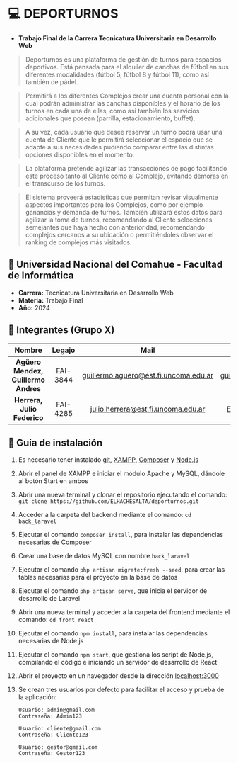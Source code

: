 # :computer: DEPORTURNOS

- **Trabajo Final de la Carrera Tecnicatura Universitaria en Desarrollo Web**

> Deporturnos es una plataforma de gestión de turnos para espacios deportivos. Está pensada para el alquiler de canchas de fútbol en sus diferentes modalidades (fútbol 5, fútbol 8 y fútbol 11), como así también de pádel.

> Permitirá a los diferentes Complejos crear una cuenta personal con la cual podrán administrar las canchas disponibles y el horario de los turnos en cada una de ellas, como así también los servicios adicionales que posean (parrilla, estacionamiento, buffet).

> A su vez, cada usuario que desee reservar un turno podrá usar una cuenta de Cliente que le permitirá seleccionar el espacio que se adapte a sus necesidades pudiendo comparar entre las distintas opciones disponibles en el momento.

> La plataforma pretende agilizar las transacciones de pago facilitando este proceso tanto al Cliente como al Complejo, evitando demoras en el transcurso de los turnos.

> El sistema proveerá estadísticas que permitan revisar visualmente aspectos importantes para los Complejos, como por ejemplo ganancias y demanda de turnos. También utilizará estos datos para agilizar la toma de turnos, recomendando al Cliente selecciones semejantes que haya hecho con anterioridad, recomendando complejos cercanos a su
ubicación o permitiéndoles observar el ranking de complejos más visitados.

## :office: Universidad Nacional del Comahue - Facultad de Informática

- **Carrera:** Tecnicatura Universitaria en Desarrollo Web
- **Materia:** Trabajo Final
- **Año:** 2024

## :muscle: Integrantes (Grupo X)

| Nombre                              |  Legajo    | Mail                                     | GitHub                                                      |
|:-----------------------------------:|:----------:|:----------------------------------------:|:-----------------------------------------------------------:|
| **Agüero Mendez, Guillermo Andres** | FAI-3844   | guillermo.aguero@est.fi.uncoma.edu.ar    | [guillermoagueronqn](https://github.com/guillermoagueronqn)|
| **Herrera, Julio Federico**         | FAI-4285   | julio.herrera@est.fi.uncoma.edu.ar       | [ELHACHESALTA](https://github.com/ELHACHESALTA)             |

## :wrench: Guía de instalación

1. Es necesario tener instalado [git](https://git-scm.com/download/win), [XAMPP](https://www.apachefriends.org/es/index.html), [Composer](https://getcomposer.org/) y [Node.js](https://nodejs.org/en)
2. Abrir el panel de XAMPP e iniciar el módulo Apache y MySQL, dándole al botón Start en ambos
3. Abrir una nueva terminal y clonar el repositorio ejecutando el comando: `git clone https://github.com/ELHACHESALTA/deporturnos.git`
4. Acceder a la carpeta del backend mediante el comando: `cd back_laravel`
5. Ejecutar el comando `composer install`, para instalar las dependencias necesarias de Composer
6. Crear una base de datos MySQL con nombre `back_laravel`
7. Ejecutar el comando `php artisan migrate:fresh --seed`, para crear las tablas necesarias para el proyecto en la base de datos
8. Ejecutar el comando `php artisan serve`, que inicia el servidor de desarrollo de Laravel
9. Abrir una nueva terminal y acceder a la carpeta del frontend mediante el comando: `cd front_react`
10. Ejecutar el comando `npm install`, para instalar las dependencias necesarias de Node.js
11. Ejecutar el comando `npm start`, que gestiona los script de Node.js, compilando el código e iniciando un servidor de desarrollo de React
12. Abrir el proyecto en un navegador desde la dirección [localhost:3000](http://localhost:3000/)
13. Se crean tres usuarios por defecto para facilitar el acceso y prueba de la aplicación:

        Usuario: admin@gmail.com
        Contraseña: Admin123

        Usuario: cliente@gmail.com
        Contraseña: Cliente123

        Usuario: gestor@gmail.com
        Contraseña: Gestor123